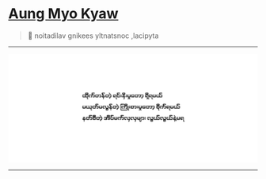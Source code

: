 # [Aung Myo Kyaw](https://www.aungmyokyaw.com)

> 🦀 noitadilav gnikees yltnatsnoc ,lacipyta

---

<a href="https://youtu.be/FsGzCnW7ke8" target="_blank">
  <img src="assets/cover.png" align="center">
</a>

---
